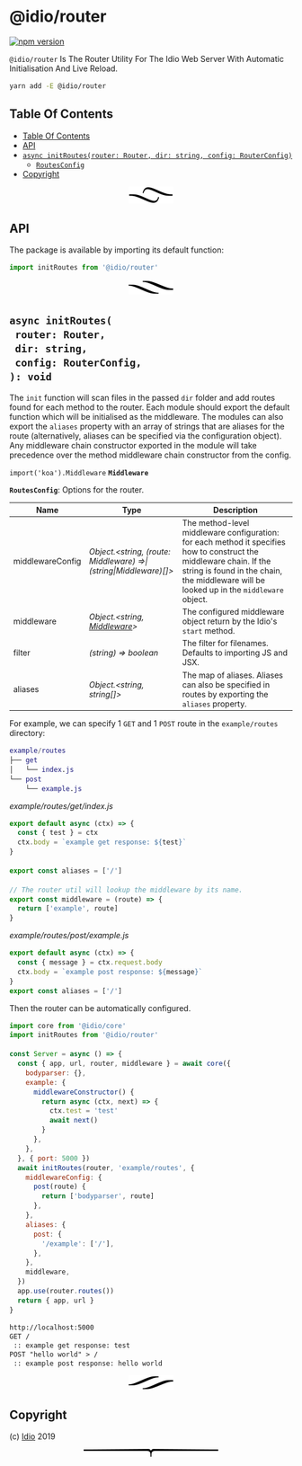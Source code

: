 # @idio/router

[![npm version](https://badge.fury.io/js/%40idio%2Frouter.svg)](https://npmjs.org/package/@idio/router)

`@idio/router` Is The Router Utility For The Idio Web Server With Automatic Initialisation And Live Reload.

```sh
yarn add -E @idio/router
```

## Table Of Contents

- [Table Of Contents](#table-of-contents)
- [API](#api)
- [`async initRoutes(router: Router, dir: string, config: RouterConfig)`](#async-initroutesrouter-routerdir-stringconfig-routerconfig-void)
  * [`RoutesConfig`](#type-routesconfig)
- [Copyright](#copyright)

<p align="center"><a href="#table-of-contents"><img src=".documentary/section-breaks/0.svg?sanitize=true"></a></p>

## API

The package is available by importing its default function:

```js
import initRoutes from '@idio/router'
```

<p align="center"><a href="#table-of-contents"><img src=".documentary/section-breaks/1.svg?sanitize=true"></a></p>

## `async initRoutes(`<br/>&nbsp;&nbsp;`router: Router,`<br/>&nbsp;&nbsp;`dir: string,`<br/>&nbsp;&nbsp;`config: RouterConfig,`<br/>`): void`

The `init` function will scan files in the passed `dir` folder and add routes found for each method to the router. Each module should export the default function which will be initialised as the middleware. The modules can also export the `aliases` property with an array of strings that are aliases for the route (alternatively, aliases can be specified via the configuration object). Any middleware chain constructor exported in the module will take precedence over the method middleware chain constructor from the config.

`import('koa').Middleware` __<a name="type-middleware">`Middleware`</a>__

__<a name="type-routesconfig">`RoutesConfig`</a>__: Options for the router.

|       Name       |                                   Type                                   |                                                                                                   Description                                                                                                    |
| ---------------- | ------------------------------------------------------------------------ | ---------------------------------------------------------------------------------------------------------------------------------------------------------------------------------------------------------------- |
| middlewareConfig | _Object.&lt;string, (route: Middleware) =&gt;\| (string\|Middleware)[]>_ | The method-level middleware configuration: for each method it specifies how to construct the middleware chain. If the string is found in the chain, the middleware will be looked up in the `middleware` object. |
| middleware       | _Object.&lt;string, [Middleware](#type-middleware)&gt;_                  | The configured middleware object return by the Idio's `start` method.                                                                                                                                            |
| filter           | _(string) =&gt; boolean_                                                 | The filter for filenames. Defaults to importing JS and JSX.                                                                                                                                                      |
| aliases          | _Object.&lt;string, string[]&gt;_                                        | The map of aliases. Aliases can also be specified in routes by exporting the `aliases` property.                                                                                                                 |

For example, we can specify 1 `GET` and 1 `POST` route in the `example/routes` directory:

```m
example/routes
├── get
│   └── index.js
└── post
    └── example.js
```

*example/routes/get/index.js*
```js
export default async (ctx) => {
  const { test } = ctx
  ctx.body = `example get response: ${test}`
}

export const aliases = ['/']

// The router util will lookup the middleware by its name.
export const middleware = (route) => {
  return ['example', route]
}
```
*example/routes/post/example.js*
```js
export default async (ctx) => {
  const { message } = ctx.request.body
  ctx.body = `example post response: ${message}`
}
export const aliases = ['/']
```

Then the router can be automatically configured.

```js
import core from '@idio/core'
import initRoutes from '@idio/router'

const Server = async () => {
  const { app, url, router, middleware } = await core({
    bodyparser: {},
    example: {
      middlewareConstructor() {
        return async (ctx, next) => {
          ctx.test = 'test'
          await next()
        }
      },
    },
  }, { port: 5000 })
  await initRoutes(router, 'example/routes', {
    middlewareConfig: {
      post(route) {
        return ['bodyparser', route]
      },
    },
    aliases: {
      post: {
        '/example': ['/'],
      },
    },
    middleware,
  })
  app.use(router.routes())
  return { app, url }
}
```
```
http://localhost:5000
GET /
 :: example get response: test
POST "hello world" > / 
 :: example post response: hello world
```

<p align="center"><a href="#table-of-contents"><img src=".documentary/section-breaks/2.svg?sanitize=true"></a></p>

## Copyright

(c) [Idio][1] 2019

[1]: https://idio.cc

<p align="center"><a href="#table-of-contents"><img src=".documentary/section-breaks/-1.svg?sanitize=true"></a></p>